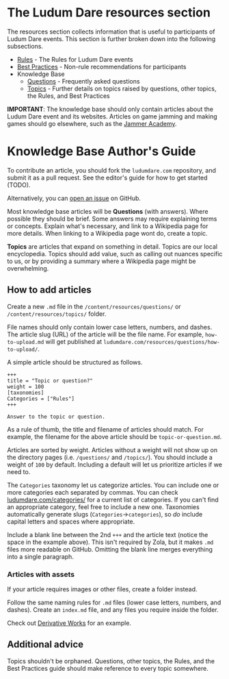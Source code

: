 # The Ludum Dare resources section
The resources section collects information that is useful to participants of Ludum Dare events. This section is further broken down into the following subsections. 

* [Rules](rules) - The Rules for Ludum Dare events
* [Best Practices](best-practices) - Non-rule recommendations for participants
* Knowledge Base
  * [Questions](questions) - Frequently asked questions
  * [Topics](topics) - Further details on topics raised by questions, other topics, the Rules, and Best Practices

**IMPORTANT**: The knowledge base should only contain articles about the Ludum Dare event and its websites. Articles on game jamming and making games should go elsewhere, such as the [Jammer Academy](https://github.com/JammerAcademy).


# Knowledge Base Author's Guide
To contribute an article, you should fork the `ludumdare.com` repository, and submit it as a pull request. See the editor's guide for how to get started (TODO).

Alternatively, you can [open an issue](https://github.com/LudumDare/ludumdare.com/issues) on GitHub.

Most knowledge base articles will be **Questions** (with answers). Where possible they should be brief. Some answers may require explaining terms or concepts. Explain what's necessary, and link to a Wikipedia page for more details. When linking to a Wikipedia page wont do, create a topic.

**Topics** are articles that expand on something in detail. Topics are our local encyclopedia. Topics should add value, such as calling out nuances specific to us, or by providing a summary where a Wikipedia page might be overwhelming.


## How to add articles
Create a new `.md` file in the `/content/resources/questions/` or `/content/resources/topics/` folder.

File names should only contain lower case letters, numbers, and dashes. The article slug (URL) of the article will be the file name. For example, `how-to-upload.md` will get published at `ludumdare.com/resources/questions/how-to-upload/`.

A simple article should be structured as follows.

```
+++
title = "Topic or question?"
weight = 100
[taxonomies]
Categories = ["Rules"]
+++

Answer to the topic or question.
```

As a rule of thumb, the title and filename of articles should match. For example, the filename for the above article should be `topic-or-question.md`.

Articles are sorted by weight. Articles without a weight will not show up on the directory pages (i.e. `/questions/` and `/topics/`). You should include a weight of `100` by default. Including a default will let us prioritize articles if we need to.

The `Categories` taxonomy let us categorize articles. You can include one or more categories each separated by commas. You can check [ludumdare.com/categories/](https://ludumdare.com/categories/) for a current list of categories. If you can't find an appropriate category, feel free to include a new one. Taxonomies automatically generate slugs (`Categories`->`categories`), so _do_ include capital letters and spaces where appropriate.

Include a blank line between the 2nd `+++` and the article text (notice the space in the example above). This isn't required by Zola, but it makes `.md` files more readable on GitHub. Omitting the blank line merges everything into a single paragraph.


### Articles with assets
If your article requires images or other files, create a folder instead.

Follow the same naming rules for `.md` files (lower case letters, numbers, and dashes). Create an `index.md` file, and any files you require inside the folder.

Check out [Derivative Works](topics/derivative-works/) for an example.


## Additional advice
Topics shouldn't be orphaned. Questions, other topics, the Rules, and the Best Practices guide should make reference to every topic somewhere.
